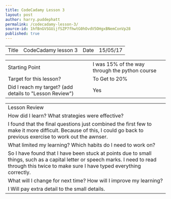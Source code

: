```yaml
---
title: CodeCadamy Lesson 3
layout: post
author: harry.puddephatt
permalink: /codecadamy-lesson-3/
source-id: 1hfBnGVSGUijfSZP7fhwtG0hOvdV5OHgxBNemConVp28
published: true
---
```

<table>
  <tr>
    <td>Title</td>
    <td>CodeCadamy lesson 3</td>
    <td>Date</td>
    <td>15/05/17</td>
  </tr>
</table>


<table>
  <tr>
    <td>Starting Point</td>
    <td>I was 15% of the way through the python course</td>
  </tr>
  <tr>
    <td>Target for this lesson?</td>
    <td>To Get to 20%</td>
  </tr>
  <tr>
    <td>Did I reach my target? 
(add details to "Lesson Review")</td>
    <td> Yes</td>
  </tr>
</table>


<table>
  <tr>
    <td>Lesson Review</td>
  </tr>
  <tr>
    <td>How did I learn? What strategies were effective? </td>
  </tr>
  <tr>
    <td>I found that the final questions just combined the first few to make it more difficult. Because of this, I could go back to previous exercise to work out the awnser.</td>
  </tr>
  <tr>
    <td>What limited my learning? Which habits do I need to work on? </td>
  </tr>
  <tr>
    <td>So I have found that I have been stuck at points due to small things, such as a capital letter or speech marks. I need to read through this twice to make sure I have typed everything correctly.</td>
  </tr>
  <tr>
    <td>What will I change for next time? How will I improve my learning?</td>
  </tr>
  <tr>
    <td>I Will pay extra detail to the small details.</td>
  </tr>
</table>


